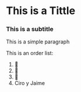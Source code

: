 # This is a Tittle

### This is a subtitle

This is a simple paragraph

This is an order list:
1. 🍏
2. 🍌
3. 🍑
4. Ciro y Jaime
